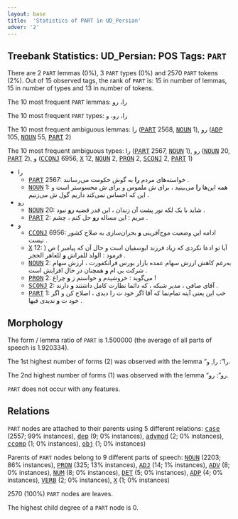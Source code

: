 ```yaml
---
layout: base
title:  'Statistics of PART in UD_Persian'
udver: '2'
---
```


## Treebank Statistics: UD_Persian: POS Tags: `PART`

There are 2 `PART` lemmas (0%), 3 `PART` types (0%) and 2570 `PART` tokens (2%).
Out of 15 observed tags, the rank of `PART` is: 15 in number of lemmas, 15 in number of types and 13 in number of tokens.

The 10 most frequent `PART` lemmas: را، رو

The 10 most frequent `PART` types:  را، رو، و

The 10 most frequent ambiguous lemmas: را (<tt><a href="fa-pos-PART.html">PART</a></tt> 2568, <tt><a href="fa-pos-NOUN.html">NOUN</a></tt> 1), رو (<tt><a href="fa-pos-ADP.html">ADP</a></tt> 105, <tt><a href="fa-pos-NOUN.html">NOUN</a></tt> 55, <tt><a href="fa-pos-PART.html">PART</a></tt> 2)

The 10 most frequent ambiguous types:  را (<tt><a href="fa-pos-PART.html">PART</a></tt> 2567, <tt><a href="fa-pos-NOUN.html">NOUN</a></tt> 1), رو (<tt><a href="fa-pos-NOUN.html">NOUN</a></tt> 20, <tt><a href="fa-pos-PART.html">PART</a></tt> 2), و (<tt><a href="fa-pos-CCONJ.html">CCONJ</a></tt> 6956, <tt><a href="fa-pos-X.html">X</a></tt> 12, <tt><a href="fa-pos-NOUN.html">NOUN</a></tt> 2, <tt><a href="fa-pos-PRON.html">PRON</a></tt> 2, <tt><a href="fa-pos-SCONJ.html">SCONJ</a></tt> 2, <tt><a href="fa-pos-PART.html">PART</a></tt> 1)


* را
  * <tt><a href="fa-pos-PART.html">PART</a></tt> 2567: خواسته‌های مردم <b>را</b> به گوش حکومت می‌رسانند .
  * <tt><a href="fa-pos-NOUN.html">NOUN</a></tt> 1: همه این‌ها <b>را</b> می‌بینید ، برای ش ملموس و برای ش محسوستر است و این که احساس نمی‌کند داریم گول ش می‌زنیم .
* رو
  * <tt><a href="fa-pos-NOUN.html">NOUN</a></tt> 20: شاید با یک لکه نور پشت آن زندان ، این قدر قضیه <b>رو</b> نبود .
  * <tt><a href="fa-pos-PART.html">PART</a></tt> 2: مریم : این مساله <b>رو</b> حل کنم ، چشم .
* و
  * <tt><a href="fa-pos-CCONJ.html">CCONJ</a></tt> 6956: ادامه این وضعیت موج‌آفرینی <b>و</b> بحران‌سازی به صلاح کشور نیست .
  * <tt><a href="fa-pos-X.html">X</a></tt> 12: آیا تو ادعا نکردی که زیاد فرزند ابوسفیان است و حال آن که پیامبر ) ص ( فرمود : الولد للفراش <b>و</b> للعاهر الحجر .
  * <tt><a href="fa-pos-NOUN.html">NOUN</a></tt> 2: به‌رغم کاهش ارزش سهام عمده بازار بورس فرانکفورت ، ارزش سهام شرکت بی ام <b>و</b> همچنان در حال افزایش است .
  * <tt><a href="fa-pos-PRON.html">PRON</a></tt> 2: می‌گوید : خروشیدم و خواستم ز <b>و</b> چراغ !
  * <tt><a href="fa-pos-SCONJ.html">SCONJ</a></tt> 2: آقای صافی ، مدیر شبکه ، که دائما نظارت کامل داشتند <b>و</b> دارند .
  * <tt><a href="fa-pos-PART.html">PART</a></tt> 1: خب این یعنی آینه تمام‌نما که آقا اگر خود ت را دیدی ، اصلاح کن و اگر خود ت <b>و</b> ندیدی فبها .

## Morphology

The form / lemma ratio of `PART` is 1.500000 (the average of all parts of speech is 1.920334).

The 1st highest number of forms (2) was observed with the lemma “را”: را, و.

The 2nd highest number of forms (1) was observed with the lemma “رو”: رو.

`PART` does not occur with any features.


## Relations

`PART` nodes are attached to their parents using 5 different relations: <tt><a href="fa-dep-case.html">case</a></tt> (2557; 99% instances), <tt><a href="fa-dep-dep.html">dep</a></tt> (9; 0% instances), <tt><a href="fa-dep-advmod.html">advmod</a></tt> (2; 0% instances), <tt><a href="fa-dep-ccomp.html">ccomp</a></tt> (1; 0% instances), <tt><a href="fa-dep-obj.html">obj</a></tt> (1; 0% instances)

Parents of `PART` nodes belong to 9 different parts of speech: <tt><a href="fa-pos-NOUN.html">NOUN</a></tt> (2203; 86% instances), <tt><a href="fa-pos-PRON.html">PRON</a></tt> (325; 13% instances), <tt><a href="fa-pos-ADJ.html">ADJ</a></tt> (14; 1% instances), <tt><a href="fa-pos-ADV.html">ADV</a></tt> (8; 0% instances), <tt><a href="fa-pos-NUM.html">NUM</a></tt> (8; 0% instances), <tt><a href="fa-pos-DET.html">DET</a></tt> (5; 0% instances), <tt><a href="fa-pos-ADP.html">ADP</a></tt> (4; 0% instances), <tt><a href="fa-pos-VERB.html">VERB</a></tt> (2; 0% instances), <tt><a href="fa-pos-X.html">X</a></tt> (1; 0% instances)

2570 (100%) `PART` nodes are leaves.

The highest child degree of a `PART` node is 0.

